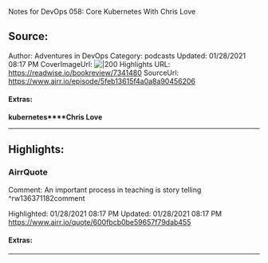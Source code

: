 Notes for DevOps 058: Core Kubernetes With Chris Love

## Source:
Author: Adventures in DevOps
Category: podcasts
Updated: 01/28/2021 08:17 PM
CoverImageUrl: 
![|200](https://s3.amazonaws.com/devchat.tv/adventures-in-devops.jpg)
Highlights URL: https://readwise.io/bookreview/7341480
SourceUrl: https://www.airr.io/episode/5feb13615f4a0a8a90456206


#### Extras:
**kubernetes****Chris Love**



 
-----
 ## Highlights:

### AirrQuote
Comment: An important process in teaching is story telling ^rw136371182comment

Highlighted: 01/28/2021 08:17 PM
Updated: 01/28/2021 08:17 PM
https://www.airr.io/quote/600fbcb0be59657f79dab455


#### Extras:





------

